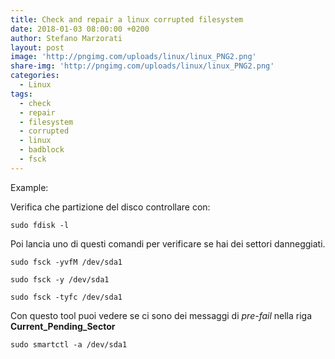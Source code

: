 ```yaml
---
title: Check and repair a linux corrupted filesystem
date: 2018-01-03 08:00:00 +0200
author: Stefano Marzorati
layout: post
image: 'http://pngimg.com/uploads/linux/linux_PNG2.png'
share-img: 'http://pngimg.com/uploads/linux/linux_PNG2.png'
categories:
  - Linux
tags:
  - check
  - repair
  - filesystem
  - corrupted
  - linux
  - badblock
  - fsck
---
```

Example:   

Verifica che partizione del disco controllare con:   

`sudo fdisk -l`

Poi lancia uno di questi comandi per verificare se hai dei settori danneggiati.   

`sudo fsck -yvfM /dev/sda1`
	
`sudo fsck -y /dev/sda1`  
		
`sudo fsck -tyfc /dev/sda1`

Con questo tool puoi vedere se ci sono dei messaggi di *pre-fail* nella riga **Current_Pending_Sector**   

`sudo smartctl -a /dev/sda1`
	